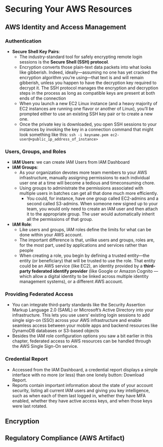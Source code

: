 # Securing Your AWS Resources

## AWS Identity and Access Management

### Authentication
- **Secure Shell Key Pairs**:
  - The industry-standard tool for safely encrypting remote login sessions is the **Secure Shell (SSH) protocol**.
  - Encryption converts those plain-text data packets into what looks like gibberish. Indeed, ideally—assuming no one has yet cracked the encryption algorithm you’re using—that text is and will remain gibberish, unless you happen to have the decryption key required to decrypt it. The SSH protocol manages the encryption and decryption steps in the process as long as compatible keys are present at both ends of the connection
  - When you launch a new EC2 Linux instance (and a heavy majority of EC2 instances are running one flavor or another of Linux), you’ll be prompted either to use an existing SSH key pair or to create a new one.
  - Once the private key is downloaded, you open SSH sessions to your instances by invoking the key in a connection command that might look something like this: ```ssh -i keyname.pem ec2-user@<public_ip_address_of_instance>```
  
### Users, Groups, and Roles
- **IAM Users**: we can create IAM Users from IAM Dashboard
- **IAM Groups**: 
  - As your organization devotes more team members to your AWS infrastructure, manually assigning permissions to each individual user one at a time will become a tedious and timeconsuming chore.
  - Using groups to administrate the permissions associated with multiple users in batches can get all that done much more efficiently.
    - You could, for instance, have one group called EC2-admins and a second called S3-admins. When someone new signed up to your team, you would only need to create an IAM user and then attach it to the appropriate group. The user would automatically inherit all the permissions of that group.
- **IAM Role**:
  - Like users and groups, IAM roles define the limits for what can be done within your AWS account.
  - The important difference is that, unlike users and groups, roles are, for the most part, used by applications and services rather than people
  - When creating a role, you begin by defining a trusted entity—the entity (or beneficiary) that will be trusted to use the role.  That entity could be an AWS service (like EC2), an identity provided by a **third-party federated identify provider** (like Google or Amazon Cognito — which allow a digital identity to be linked across multiple identity management systems), or a different AWS account.

### Providing Federated Access
-  You can integrate third-party standards like the Security Assertion Markup Language 2.0 (SAML) or Microsoft’s Active Directory into your infrastructure. This lets you use users’ existing login sessions to add single sign-on (SSO) across your AWS infrastructure and enable seamless access between your mobile apps and backend resources like DynamoDB databases or S3-based objects
-  Besides the IAM role configuration options you saw a bit earlier in this chapter, federated access to AWS resources can be handled through the AWS Single Sign-On service.

### Credential Report
- Accessed from the IAM Dashboard, a credential report displays a simple interface with no more (or less) than one lonely button: Download Report.
- Reports contain important information about the state of your account security, listing all current IAM users and giving you key intelligence, such as when each of them last logged in, whether they have MFA enabled, whether they have active access keys, and when those keys were last rotated.

## Encryption
## Regulatory Compliance (AWS Artifact)
